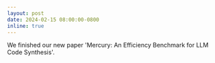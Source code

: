 ```yaml
---
layout: post
date: 2024-02-15 08:00:00-0800
inline: true
---
```


We finished our new paper 'Mercury: An Efficiency Benchmark for LLM Code Synthesis'.

